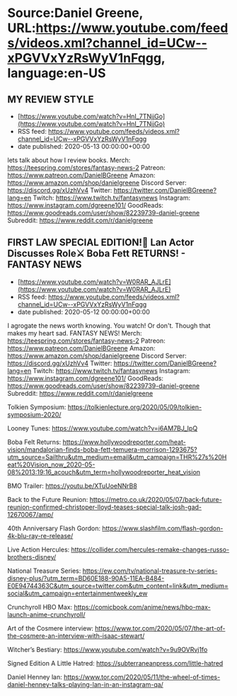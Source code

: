 # Source:Daniel Greene, URL:https://www.youtube.com/feeds/videos.xml?channel_id=UCw--xPGVVxYzRsWyV1nFqgg, language:en-US

## MY REVIEW STYLE
 - [https://www.youtube.com/watch?v=HnI_7TNjjGo](https://www.youtube.com/watch?v=HnI_7TNjjGo)
 - RSS feed: https://www.youtube.com/feeds/videos.xml?channel_id=UCw--xPGVVxYzRsWyV1nFqgg
 - date published: 2020-05-13 00:00:00+00:00

lets talk about how I review books. 
Merch: https://teespring.com/stores/fantasy-news-2
Patreon: https://www.patreon.com/DanielBGreene
Amazon: https://www.amazon.com/shop/danielgreene
Discord Server: https://discord.gg/xUzhVv4
Twitter: https://twitter.com/DanielBGreene?lang=en
Twitch: https://www.twitch.tv/fantasynews
Instagram: https://www.instagram.com/dgreene101/
GoodReads: https://www.goodreads.com/user/show/82239739-daniel-greene
Subreddit: https://www.reddit.com/r/danielgreene

## FIRST LAW SPECIAL EDITION!📖 Lan Actor Discusses Role⚔️ Boba Fett RETURNS! - FANTASY NEWS
 - [https://www.youtube.com/watch?v=W0RAR_AJLrE](https://www.youtube.com/watch?v=W0RAR_AJLrE)
 - RSS feed: https://www.youtube.com/feeds/videos.xml?channel_id=UCw--xPGVVxYzRsWyV1nFqgg
 - date published: 2020-05-12 00:00:00+00:00

I agrogate the news worth knowing. You watch! Or don't. Though that makes my heart sad. FANTASY NEWS! 
Merch: https://teespring.com/stores/fantasy-news-2
Patreon: https://www.patreon.com/DanielBGreene
Amazon: https://www.amazon.com/shop/danielgreene
Discord Server: https://discord.gg/xUzhVv4
Twitter: https://twitter.com/DanielBGreene?lang=en
Twitch: https://www.twitch.tv/fantasynews
Instagram: https://www.instagram.com/dgreene101/
GoodReads: https://www.goodreads.com/user/show/82239739-daniel-greene
Subreddit: https://www.reddit.com/r/danielgreene

Tolkien Symposium: https://tolkienlecture.org/2020/05/09/tolkien-symposium-2020/

Looney Tunes: https://www.youtube.com/watch?v=i6AM7BJ_IpQ

Boba Felt Returns: https://www.hollywoodreporter.com/heat-vision/mandalorian-finds-boba-fett-temuera-morrison-1293675?utm_source=Sailthru&utm_medium=email&utm_campaign=THR%27s%20Heat%20Vision_now_2020-05-08%2013:19:16_acouch&utm_term=hollywoodreporter_heat_vision

BMO Trailer: https://youtu.be/XTuUoeNNrB8

Back to the Future Reunion: https://metro.co.uk/2020/05/07/back-future-reunion-confirmed-christoper-lloyd-teases-special-talk-josh-gad-12670067/amp/

40th Anniversary Flash Gordon: https://www.slashfilm.com/flash-gordon-4k-blu-ray-re-release/

Live Action Hercules: https://collider.com/hercules-remake-changes-russo-brothers-disney/

National Treasure Series: https://ew.com/tv/national-treasure-tv-series-disney-plus/?utm_term=BD60E188-90A5-11EA-B484-E0E94744363C&utm_source=twitter.com&utm_content=link&utm_medium=social&utm_campaign=entertainmentweekly_ew

Crunchyroll HBO Max: https://comicbook.com/anime/news/hbo-max-launch-anime-crunchyroll/

Art of the Cosmere interview: https://www.tor.com/2020/05/07/the-art-of-the-cosmere-an-interview-with-isaac-stewart/

Witcher’s Bestiary: https://www.youtube.com/watch?v=9u9OVRvj1fo

Signed Edition A Little Hatred: https://subterraneanpress.com/little-hatred

Daniel Henney lan: https://www.tor.com/2020/05/11/the-wheel-of-times-daniel-henney-talks-playing-lan-in-an-instagram-qa/

